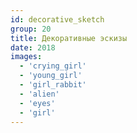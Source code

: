 ```yaml
---
id: decorative_sketch
group: 20
title: Декоративные эскизы
date: 2018
images:
  - 'crying_girl'
  - 'young_girl'
  - 'girl_rabbit'
  - 'alien'
  - 'eyes'
  - 'girl'
---
```

